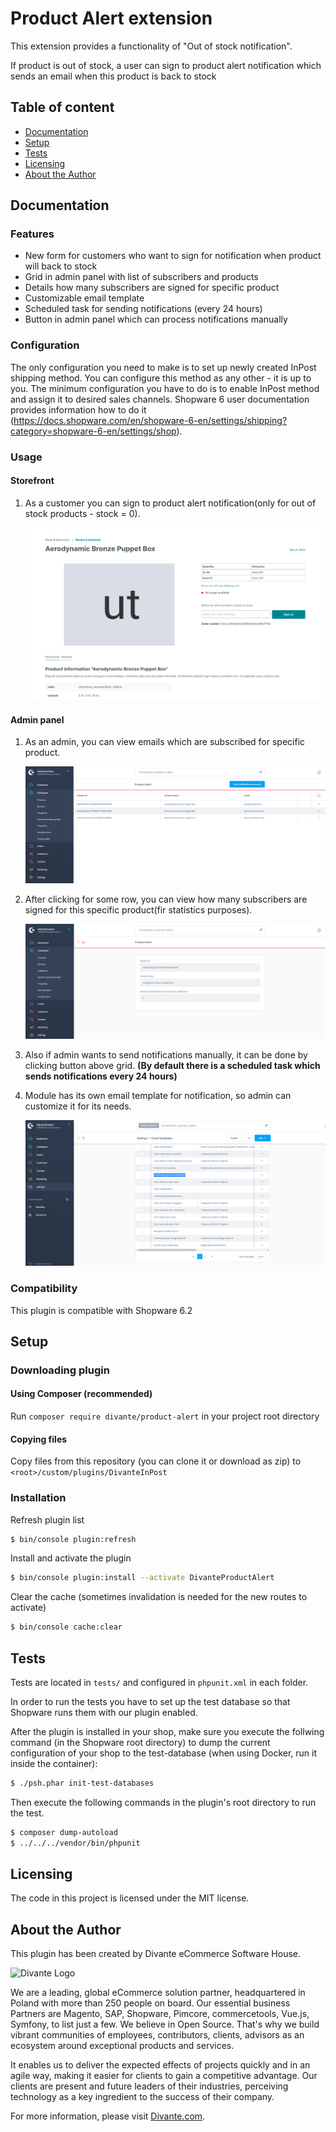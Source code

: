 # Product Alert extension

This extension provides a functionality of "Out of stock notification".

If product is out of stock, a user can sign to product alert notification which sends an email when this product is back to stock


## Table of content

* [Documentation](#documentation)
* [Setup](#setup)
* [Tests](#tests)
* [Licensing](#licensing)
* [About the Author](#about-the-author)

## Documentation

### Features
- New form for customers who want to sign for notification when product will back to stock
- Grid in admin panel with list of subscribers and products
- Details how many subscribers are signed for specific product
- Customizable email template
- Scheduled task for sending notifications (every 24 hours)
- Button in admin panel which can process notifications manually

### Configuration
The only configuration you need to make is to set up newly created InPost shipping method. You can configure this
method as any other - it is up to you. The minimum configuration you have to do is to enable InPost method and assign
it to desired sales channels. Shopware 6 user documentation provides information how to do it 
(https://docs.shopware.com/en/shopware-6-en/settings/shipping?category=shopware-6-en/settings/shop).

### Usage

#### Storefront
1. As a customer you can sign to product alert notification(only for out of stock products - stock = 0).

    ![Form on a product page](media/storefront_product_page.png "Form on a product page")

#### Admin panel
1. As an admin, you can view emails which are subscribed for specific product.

    ![Admin grid](media/admin_grid.png "Admin grid")

2. After clicking for some row, you can view how many subscribers are signed for this specific product(fir statistics purposes).

    ![Admin grid details](media/admin_grid_details.png "Admin grid details")

3. Also if admin wants to send notifications manually, it can be done by clicking button above grid.
   **(By default there is a scheduled task which sends notifications every 24 hours)**
    
4. Module has its own email template for notification, so admin can customize it for its needs.
    
    ![Admin email template](media/admin_mail_template.png "Admin email template")

### Compatibility
This plugin is compatible with Shopware 6.2

## Setup

### Downloading plugin
#### Using Composer (recommended)
Run `composer require divante/product-alert` in your project root directory
#### Copying files
Copy files from this repository (you can clone it or download as zip) to `<root>/custom/plugins/DivanteInPost`
### Installation

Refresh plugin list

```bash
$ bin/console plugin:refresh
```

Install and activate the plugin

```bash
$ bin/console plugin:install --activate DivanteProductAlert
```

Clear the cache (sometimes invalidation is needed for the new routes to activate)

```bash
$ bin/console cache:clear
```
        
## Tests

Tests are located in `tests/` and configured in `phpunit.xml` in each folder.

In order to run the tests you have to set up the test database so that Shopware runs them with our plugin enabled.

After the plugin is installed in your shop, make sure you execute the follwing command (in the Shopware root directory) to dump the current configuration of your shop to the test-database (when using Docker, run it inside the container):

```bash
$ ./psh.phar init-test-databases
```

Then execute the following commands in the plugin's root directory to run the test.

```bash
$ composer dump-autoload
$ ../../../vendor/bin/phpunit
```
## Licensing
The code in this project is licensed under the MIT license.

## About the Author
This plugin has been created by Divante eCommerce Software House.

![Divante Logo](https://divante.com/static/img/logo-new.svg "Divante")

We are a leading, global eCommerce solution partner, headquartered in Poland with more than 250 people on board. 
Our essential business Partners are Magento, SAP, Shopware, Pimcore, commercetools, Vue.js, Symfony, to list just a few.
We believe in Open Source. That's why we build vibrant communities of employees, contributors, clients,
advisors as an ecosystem around exceptional products and services.
 
It enables us to deliver the expected effects of projects quickly and in an agile way, making it easier for clients
to gain a competitive advantage. Our clients are present and future leaders of their industries, perceiving technology
as a key ingredient to the success of their company.

For more information, please visit [Divante.com](https://divante.com).
